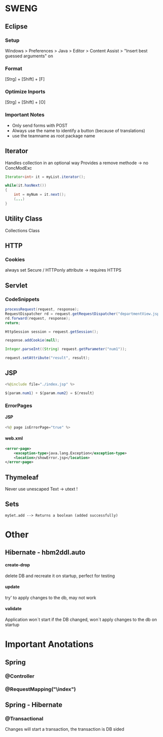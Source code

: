 # SWENG

## Eclipse

### Setup
Windows > Preferences > Java > Editor > Content Assist > "Insert best guessed arguments" on

### Format
[Strg] + [Shift] + [F]

### Optimize Inports
[Strg] + [Shift] + [O]

### Important Notes
* Only send forms with POST
* Always use the name to identify a button (because of translations)
* use the teamname as root package name


## Iterator
Handles collection in an optional way
Provides a remove methode -> no ConcModExc

```java
Iterator<int> it = myList.iterator();

while(it.hasNext())
{
	int = myNum = it.next();
	(...)
}
```

## Utility Class
Collections Class

## HTTP
### Cookies
always set Secure / HTTPonly attribute -> requires HTTPS

## Servlet
### CodeSnippets

```java
processRequest(request, response);
RequestDispatcher rd = request.getRequestDispatcher("departmentView.jsp");
rd.forward(request, response);
return;
```

```java
HttpSession session = request.getSession();
```

```java
response.addCookie(null);
```

```java
Integer.parseInt((String) request.getParameter("num1"));
```

```java
request.setAttribute("result", result);
```

## JSP
```java
<%@include file="./index.jsp" %>
```

```java
${param.num1} + ${param.num2} = ${result}
```

### ErrorPages
#### JSP
```java
<%@ page isErrorPage="true" %>
```

#### web.xml
```xml
<error-page>
	<exception-type>java.lang.Exception</exception-type>
	<location>/showError.jsp</location>
</error-page>
```

## Thymeleaf
Never use unescaped Text -> utext !

## Sets
`mySet.add --> Returns a boolean (added successfully)`

# Other
## Hibernate - hbm2ddl.auto
#### create-drop
delete DB and recreate it on startup, perfect for testing
#### update
try' to apply changes to the db, may not work
#### validate
Application won´t start if the DB changed, won´t apply changes to the db on startup

# Important Anotations
## Spring
### @Controller
### @RequestMapping("\index")
## Spring - Hibernate
### @Transactional
Changes will start a transaction, the transaction is DB sided


